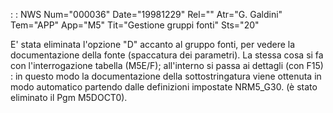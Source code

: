  :  : NWS Num="000036" Date="19981229" Rel="" Atr="G. Galdini" Tem="APP" App="M5" Tit="Gestione gruppi fonti" Sts="20"

E' stata eliminata l'opzione "D" accanto al gruppo fonti, per vedere la documentazione della fonte
(spaccatura dei parametri). La stessa cosa si fa con l'interrogazione tabella (M5E/F); all'interno
si passa ai dettagli (con F15) :  in questo modo la documentazione della sottostringatura viene ottenuta in modo automatico partendo dalle definizioni impostate NRM5_G30. (è stato eliminato il Pgm M5DOCT0).

